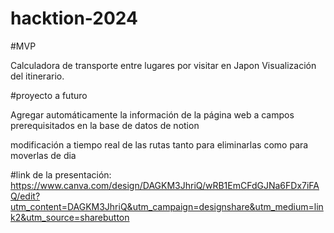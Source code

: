 # hacktion-2024

#MVP

Calculadora de transporte entre lugares por visitar en Japon
Visualización del itinerario.

#proyecto a futuro

Agregar automáticamente la información de la página web a campos prerequisitados en la base de datos de notion 

modificación a tiempo real de las rutas tanto para eliminarlas como para moverlas de dia 



#link de la presentación: https://www.canva.com/design/DAGKM3JhriQ/wRB1EmCFdGJNa6FDx7iFAQ/edit?utm_content=DAGKM3JhriQ&utm_campaign=designshare&utm_medium=link2&utm_source=sharebutton


